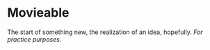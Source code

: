 # Movieable

The start of something new, the realization of an idea, hopefully. _For practice purposes_.
